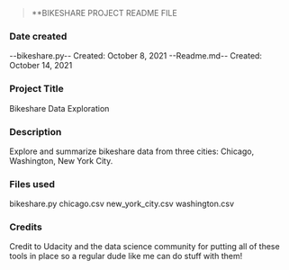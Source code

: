 >**BIKESHARE PROJECT README FILE

### Date created
--bikeshare.py-- Created: October 8, 2021
--Readme.md-- Created: October 14, 2021

### Project Title
Bikeshare Data Exploration

### Description
Explore and summarize bikeshare data from three cities: Chicago, Washington, New York City.

### Files used
bikeshare.py
chicago.csv
new_york_city.csv
washington.csv

### Credits
Credit to Udacity and the data science community for putting all of these tools in place so a regular dude like me can do stuff with them!
